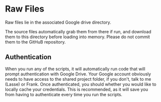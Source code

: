 # Raw Files
Raw files lie in the associated Google drive directory.

The source files automatically grab them from there if run, and download them to this directory before loading into memory. Please do not commit them to the GitHuB repository.

## Authentication
When you run any of the scripts, it will automatically run code that will prompt authentication with Google Drive. Your Google account obviously needs to have access to the shared project folder, if you don't, talk to me (Lasse) or Frank. Once authenticated, you should whether you would like to locally cache your credentials. This is recommended, as it will save you from having to authenticate every time you run the scripts.